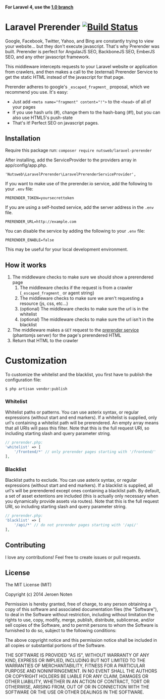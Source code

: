 #### For Laravel 4, use the [1.0 branch](https://github.com/JeroenNoten/Laravel-Prerender/tree/1.0)

Laravel Prerender [![Build Status](https://travis-ci.org/JeroenNoten/Laravel-Prerender.svg?branch=master)](https://travis-ci.org/JeroenNoten/Laravel-Prerender)
=========================== 

Google, Facebook, Twitter, Yahoo, and Bing are constantly trying to view your website... but they don't execute javascript. That's why Prerender was built. Prerender is perfect for AngularJS SEO, BackboneJS SEO, EmberJS SEO, and any other javascript framework.

This middleware intercepts requests to your Laravel website or application from crawlers, and then makes a call to the (external) Prerender Service to get the static HTML instead of the javascript for that page.

Prerender adheres to google's `_escaped_fragment_` proposal, which we recommend you use. It's easy:
- Just add `<meta name="fragment" content="!">` to the `<head>` of all of your pages
- If you use hash urls (#), change them to the hash-bang (#!), but you can also use HTML5's push-state
- That's it! Perfect SEO on javascript pages.

## Installation

Require this package run: `composer require nutsweb/laravel-prerender`

After installing, add the ServiceProvider to the providers array in app/config/app.php.

    'Nutsweb\LaravelPrerender\LaravelPrerenderServiceProvider',

If you want to make use of the prerender.io service, add the following to your `.env` file:

    PRERENDER_TOKEN=yoursecrettoken

If you are using a self-hosted service, add the server address in the `.env` file.

    PRERENDER_URL=http://example.com

You can disable the service by adding the following to your `.env` file:

    PRERENDER_ENABLE=false

This may be useful for your local development environment.

## How it works
1. The middleware checks to make sure we should show a prerendered page
	1. The middleware checks if the request is from a crawler (`_escaped_fragment_` or agent string)
	2. The middleware checks to make sure we aren't requesting a resource (js, css, etc...)
	3. (optional) The middleware checks to make sure the url is in the whitelist
	4. (optional) The middleware checks to make sure the url isn't in the blacklist
2. The middleware makes a `GET` request to the [prerender service](https://github.com/prerender/prerender) (phantomjs server) for the page's prerendered HTML
3. Return that HTML to the crawler

# Customization

To customize the whitelist and the blacklist, you first have to publish the configuration file:

    $ php artisan vendor:publish

### Whitelist

Whitelist paths or patterns. You can use asterix syntax, or regular expressions (without start and end markers).
If a whitelist is supplied, only url's containing a whitelist path will be prerendered.
An empty array means that all URIs will pass this filter.
Note that this is the full request URI, so including starting slash and query parameter string.

```php
// prerender.php:
'whitelist' => [
    '/frontend/*' // only prerender pages starting with '/frontend/'
],
```

### Blacklist

Blacklist paths to exclude. You can use asterix syntax, or regular expressions (without start and end markers).
If a blacklist is supplied, all url's will be prerendered except ones containing a blacklist path.
By default, a set of asset extentions are included (this is actually only necessary when you dynamically provide assets via routes).
Note that this is the full request URI, so including starting slash and query parameter string.

```php
// prerender.php:
'blacklist' => [
    '/api/*' // do not prerender pages starting with '/api/'
],
```

## Contributing

I love any contributions! Feel free to create issues or pull requests.

## License

The MIT License (MIT)

Copyright (c) 2014 Jeroen Noten

Permission is hereby granted, free of charge, to any person obtaining a copy
of this software and associated documentation files (the "Software"), to deal
in the Software without restriction, including without limitation the rights
to use, copy, modify, merge, publish, distribute, sublicense, and/or sell
copies of the Software, and to permit persons to whom the Software is
furnished to do so, subject to the following conditions:

The above copyright notice and this permission notice shall be included in
all copies or substantial portions of the Software.

THE SOFTWARE IS PROVIDED "AS IS", WITHOUT WARRANTY OF ANY KIND, EXPRESS OR
IMPLIED, INCLUDING BUT NOT LIMITED TO THE WARRANTIES OF MERCHANTABILITY,
FITNESS FOR A PARTICULAR PURPOSE AND NONINFRINGEMENT. IN NO EVENT SHALL THE
AUTHORS OR COPYRIGHT HOLDERS BE LIABLE FOR ANY CLAIM, DAMAGES OR OTHER
LIABILITY, WHETHER IN AN ACTION OF CONTRACT, TORT OR OTHERWISE, ARISING FROM,
OUT OF OR IN CONNECTION WITH THE SOFTWARE OR THE USE OR OTHER DEALINGS IN
THE SOFTWARE.

